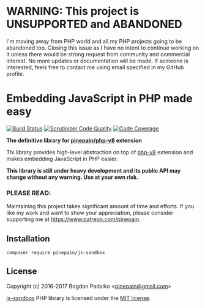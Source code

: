 WARNING: This project is UNSUPPORTED and ABANDONED
==================================================

I'm moving away from PHP world and all my PHP projects going to be abandoned too. Closing this issue as I have no intent to continue working on it unless there would be strong request from community and commercial interest. No more updates or documentation will be made. If someone is interested, feels free to contact me using email specified in my GitHub profile.

# Embedding JavaScript in PHP made easy


[![Build Status](https://travis-ci.org/pinepain/js-sandbox.svg?branch=master)](https://travis-ci.org/pinepain/js-sandbox)
[![Scrutinizer Code Quality](https://scrutinizer-ci.com/g/pinepain/js-sandbox/badges/quality-score.png?b=master)](https://scrutinizer-ci.com/g/pinepain/js-sandbox/?branch=master)
[![Code Coverage](https://scrutinizer-ci.com/g/pinepain/js-sandbox/badges/coverage.png?b=master)](https://scrutinizer-ci.com/g/pinepain/js-sandbox/?branch=master)

**The definitive library for [pinepain/php-v8](https://github.com/pinepain/php-v8) extension**

Thi library provides high-level abstraction on top of [php-v8](https://github.com/pinepain/php-v8) extension and makes
embedding JavaScript in PHP easier.

**This library is still under heavy development and its public API may change without any warning. Use at your own risk.**

### PLEASE READ:

Maintaining this project takes significant amount of time and efforts.
If you like my work and want to show your appreciation, please consider supporting me at https://www.patreon.com/pinepain.

## Installation

```
composer require pinepain/js-sandbox
```

## License

Copyright (c) 2016-2017 Bogdan Padalko &lt;pinepain@gmail.com&gt;

[js-sandbox](https://github.com/pinepain/js-sandbox) PHP library is licensed under the [MIT license](http://opensource.org/licenses/MIT).
